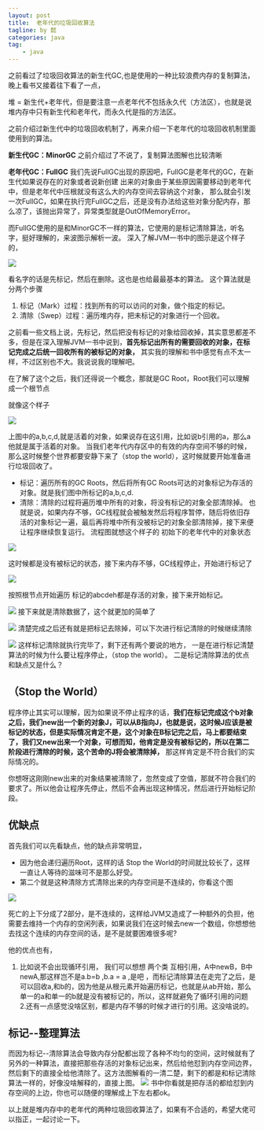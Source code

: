 ```yaml
---
layout: post
title:  老年代的垃圾回收算法
tagline: by 懿
categories: java
tag: 
    - java
---
```

<!--more-->
之前看过了垃圾回收算法的新生代GC,也是使用的一种比较浪费内存的复制算法，晚上看书又接着往下看了一点，
<!--more-->
堆 = 新生代+老年代，但是要注意一点老年代不包括永久代（方法区），也就是说堆内存中只有新生代和老年代，而永久代是指的方法区。

之前介绍过新生代中的垃圾回收机制了，再来介绍一下老年代的垃圾回收机制里面使用到的算法。

**新生代GC：MinorGC**
之前介绍过了不说了，复制算法图解也比较清晰

**老年代GC：FullGC**
我们先说FullGC出现的原因吧，FullGC是老年代的GC，在新生代如果说存在的对象或者说新创建 出来的对象由于某些原因需要移动到老年代中，但是老年代中压根就没有这么大的内存空间去容纳这个对象， 那么就会引发一次FullGC，如果在执行完FullGC之后，还是没有办法给这些对象分配内存，那么凉了，该抛出异常了，异常类型就是OutOfMemoryError。

而FullGC使用的是和MinorGC不一样的算法，它使用的是标记清除算法，听名字，挺好理解的，来波图示解析一波。
深入了解JVM一书中的图示是这个样子的，

![](/assets/images/2019/java/image_yi/JVM1.jpg) 

看名字的话是先标记，然后在删除。这也是也给最最基本的算法。
这个算法就是分两个步骤

 1. 标记（Mark）过程：找到所有的可以访问的对象，做个指定的标记。
 2. 清除（Swep）过程：遍历堆内存，把未标记的对象进行一个回收。
 
 之前看一些文档上说，先标记，然后把没有标记的对象给回收掉，其实意思都差不多，但是在深入理解JVM一书中说到，**首先标记出所有的需要回收的对象，在标记完成之后统一回收所有的被标记的对象，** 其实我的理解和书中感觉有点不太一样，不过区别也不大。我说说我的理解吧。

在了解了这个之后，我们还得说一个概念，那就是GC Root，Root我们可以理解成一个根节点

就像这个样子

![](/assets/images/2019/java/image_yi/JVM2.jpg) 

上图中的a,b,c,d,就是活着的对象，如果说存在这引用，比如说b引用的a，那么a他就是属于活着的对象。
当我们老年代内存区中的有效的内存空间不够的时候，那么这时候整个世界都要安静下来了（stop the world），这时候就要开始准备进行垃圾回收了。

 - 标记：遍历所有的GC Roots，然后将所有GC Roots可达的对象标记为存活的对象。就是我们图中所标记的a,b,c,d.
 - 清除：清除的过程将遍历堆中所有的对象，将没有标记的对象全部清除掉。
 也就是说，如果内存不够，GC线程就会被触发然后将程序暂停，随后将依旧存活的对象标记一遍，最后再将堆中所有没被标记的对象全部清除掉，接下来便让程序继续恢复运行。
流程图就想这个样子的
初始下的老年代中的对象状态

![](/assets/images/2019/java/image_yi/JVM3.jpg)

这时候都是没有被标记的状态，接下来内存不够，GC线程停止，开始进行标记了

![](/assets/images/2019/java/image_yi/JVM4.jpg)

按照根节点开始遍历
标记的abcdeh都是存活的对象，接下来开始标记。

![](/assets/images/2019/java/image_yi/JVM5.jpg)
接下来就是清除数据了，这个就更加的简单了

![](/assets/images/2019/java/image_yi/JVM6.jpg)
清楚完成之后还有就是把标记去除掉，可以下次进行标记清除的时候继续清除

![](/assets/images/2019/java/image_yi/JVM7.jpg)
这样标记清除就执行完毕了，剩下还有两个要说的地方，
一是在进行标记清楚算法的时候为什么要让程序停止，（stop the world）。
二是标记清除算法的优点和缺点又是什么？

## （Stop the World）

程序停止其实可以理解，因为如果说不停止程序的话，**我们在标记完成这个b对象之后，我们new出一个新的对象J，可以从B指向J，也就是说，这时候J应该是被标记的状态，但是实际情况肯定不是，这个对象在B标记完之后，马上都要结束了，我们又new出来一个对象，可想而知，他肯定是没有被标记的，所以在第二阶段进行清除的时候，这个苦命的J将会被清除掉，** 那这样肯定是不符合我们的实际情况的。

你想呀这刚刚new出来的对象结果被清除了，忽然变成了空值，那就不符合我们的要求了。所以他会让程序先停止，然后不会再出现这种情况，然后进行开始标记阶段。


## 优缺点

首先我们可以先看缺点，他的缺点非常明显，

 - 因为他会递归遍历Root，这样的话 Stop the World的时间就比较长了，这样一直让人等待的滋味可不是那么好受。
 - 第二个就是这种清除方式清除出来的内存空间是不连续的，你看这个图

![](/assets/images/2019/java/image_yi/JVM2.jpg)

死亡的上下分成了2部分，是不连续的，这样给JVM又造成了一种额外的负担，他需要去维持一个内存的空闲列表，如果说我们在这时候去new一个数组，你想想他去找这个连续的内存空间的话，是不是就要困难很多呢?

他的优点也有，

 1. 比如说不会出现循环引用，
 我们可以想想 两个类 互相引用，A中newB，B中newA,那这样岂不是a.b=b ,b.a = a ,是吧 ，而标记清除算法在走完了之后，是可以回收a,和b的，因为他是从根元素开始遍历标记，也就是从ab开始，那么单一的a和单一的b就是没有被标记的，所以，这样就避免了循环引用的问题
 2.还有一点感觉没啥区别，都是内存不够的时候才进行的引用。这没啥说的。

## 标记--整理算法
而因为标记--清除算法会导致内存分配都出现了各种不均匀的空间，这时候就有了另外的一种算法，直接把那些存活的对象标记出来，然后给他怼到内存空间边界，然后剩下的直接全给他清除了。这方法图解看的一清二楚，剩下的都是和标记清除算法一样的，好像没啥解释的，直接上图。
![](/assets/images/2019/java/image_yi/JVM8.jpg)
书中你看就是把存活的都给怼到内存空间的上边，你也可以随便的理解成上下左右都ok。

以上就是堆内存中的老年代的两种垃圾回收算法了，如果有不合适的，希望大佬可以指正，一起讨论一下。